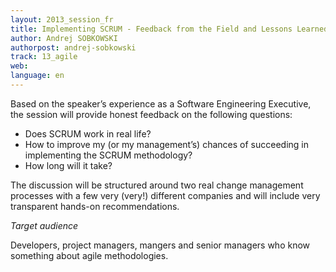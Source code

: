 ```yaml
---
layout: 2013_session_fr
title: Implementing SCRUM - Feedback from the Field and Lessons Learned
author: Andrej SOBKOWSKI
authorpost: andrej-sobkowski
track: 13_agile
web: 
language: en
---
```


Based on the speaker’s experience as a Software Engineering Executive, the session will provide honest feedback on the following questions:

* Does SCRUM work in real life?
* How to improve my (or my management’s) chances of succeeding in implementing the SCRUM methodology?
* How long will it take?

The discussion will be structured around two real change management processes with a few very (very!) different companies and will include very transparent hands-on recommendations.

*Target audience*

Developers, project managers, mangers and senior managers who know something about agile methodologies.
